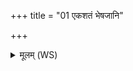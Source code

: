 +++
title = "01 एकशतं भेषजानि"

+++
<details><summary>मूलम् (WS)</summary>

एकशतं भेषजानि तेषां मातास्योषथे । तु. शौ.सं. ६.९६  
समुद्रमव गच्छसि पृथिव्यामधि निष्ठिता ॥ १ ॥
</details>